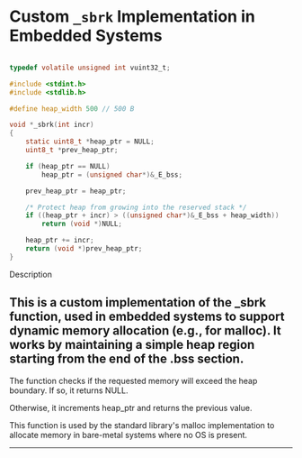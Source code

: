 
# Custom `_sbrk` Implementation in Embedded Systems

```c

typedef volatile unsigned int vuint32_t;

#include <stdint.h>
#include <stdlib.h>

#define heap_width 500 // 500 B

void *_sbrk(int incr)
{
    static uint8_t *heap_ptr = NULL;
    uint8_t *prev_heap_ptr;

    if (heap_ptr == NULL)
        heap_ptr = (unsigned char*)&_E_bss;

    prev_heap_ptr = heap_ptr;

    /* Protect heap from growing into the reserved stack */
    if ((heap_ptr + incr) > ((unsigned char*)&_E_bss + heap_width))
        return (void *)NULL;

    heap_ptr += incr;
    return (void *)prev_heap_ptr;
}
```

Description

This is a custom implementation of the _sbrk function, used in embedded systems to support dynamic memory allocation (e.g., for malloc). It works by maintaining a simple heap region starting from the end of the .bss section.
---


The function checks if the requested memory will exceed the heap boundary. If so, it returns NULL.

Otherwise, it increments heap_ptr and returns the previous value.


This function is used by the standard library's malloc implementation to allocate memory in bare-metal systems where no OS is present.

---